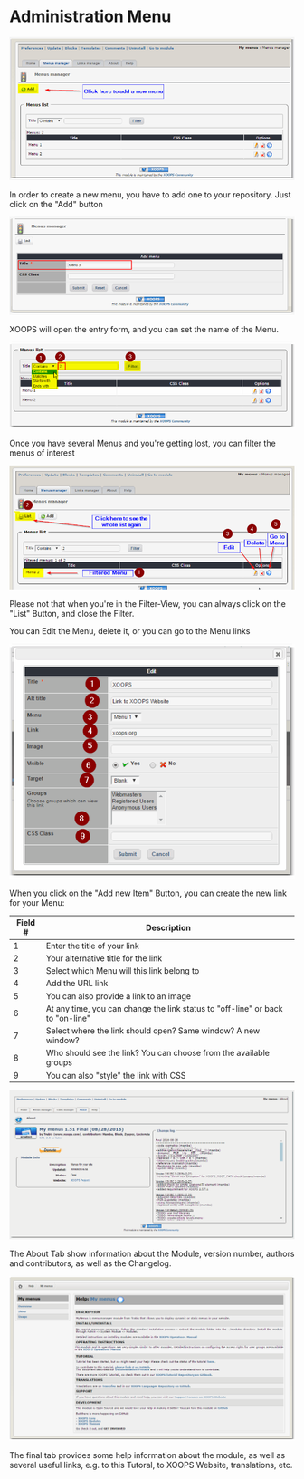 # Administration Menu

![](.gitbook/assets/img000161.png)

In order to create a new menu, you have to add one to your repository. Just click on the "Add" button

![](.gitbook/assets/img000163.png)

XOOPS will open the entry form, and you can set the name of the Menu.

![](.gitbook/assets/img000164.png)

Once you have several Menus and you're getting lost, you can filter the menus of interest

![](.gitbook/assets/img000165.png)

Please not that when you're in the Filter-View, you can always click on the "List" Button, and close the Filter.

You can Edit the Menu, delete it, or you can go to the Menu links

![](.gitbook/assets/img000168.png)

When you click on the "Add new Item" Button, you can create the new link for your Menu:

| Field \# | Description |
| --- | --- |
| 1 | Enter the title of your link |
| 2 | Your alternative title for the link |
| 3 | Select which Menu will this link belong to |
| 4 | Add the URL link |
| 5 | You can also provide a link to an image |
| 6 | At any time, you can change the link status to "off-line" or back to "on-line" |
| 7 | Select where the link should open? Same window? A new window? |
| 8 | Who should see the link? You can choose from the available groups |
| 9 | You can also "style" the link with CSS |

![](.gitbook/assets/about.png)

The About Tab show information about the Module, version number, authors and contributors, as well as the Changelog.

![](.gitbook/assets/help.png)

The final tab provides some help information about the module, as well as several useful links, e.g. to this Tutoral, to XOOPS Website, translations, etc.

